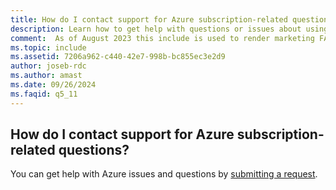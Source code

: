 ```yaml
---
title: How do I contact support for Azure subscription-related questions?
description: Learn how to get help with questions or issues about using Azure.
comment:  As of August 2023 this include is used to render marketing FAQ content for VS Subscriptions in the following portals - VSCom, Manage, and My portals. It was not used for learn.microsoft.com content at that time.  SMEs are Jose Becerra and Larissa Crawford of Red Door Collaborative and Angela Cao-Hong.
ms.topic: include
ms.assetid: 7206a962-c440-42e7-998b-bc855ec3e2d9
author: joseb-rdc
ms.author: amast
ms.date: 09/26/2024
ms.faqid: q5_11
---
```


## How do I contact support for Azure subscription-related questions?

You can get help with Azure issues and questions by [submitting a request](https://learn.microsoft.com/azure/azure-portal/supportability/how-to-create-azure-support-request).
